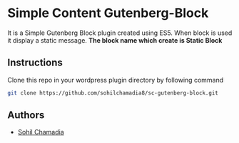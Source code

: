 # Simple Content Gutenberg-Block

It is a Simple Gutenberg Block plugin created using ES5.
When block is used it display a static message. **The block name which
create is Static Block**

## Instructions

Clone this repo in your wordpress plugin directory by following command

```bash
git clone https://github.com/sohilchamadia8/sc-gutenberg-block.git
```

## Authors

- [Sohil Chamadia](https://sohilchamadia8.wordpress.com/)
